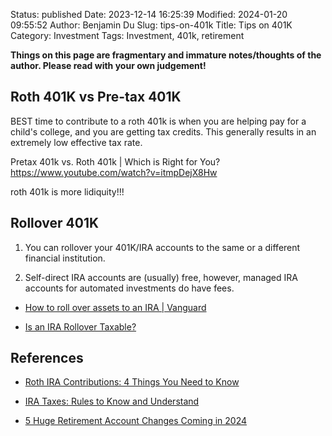 Status: published
Date: 2023-12-14 16:25:39
Modified: 2024-01-20 09:55:52
Author: Benjamin Du
Slug: tips-on-401k
Title: Tips on 401K
Category: Investment
Tags: Investment, 401k, retirement

**Things on this page are fragmentary and immature notes/thoughts of the author. Please read with your own judgement!**

## Roth 401K vs Pre-tax 401K

BEST time to contribute to a roth 401k is when you are helping pay for a child's college, and you are getting tax credits.  This generally results in an extremely low effective tax rate.

Pretax 401k vs. Roth 401k | Which is Right for You?
https://www.youtube.com/watch?v=itmpDejX8Hw

roth 401k is more lidiquity!!!


## Rollover 401K

1. You can rollover your 401K/IRA accounts to the same or a different financial institution.

2. Self-direct IRA accounts are (usually) free,
    however,
    managed IRA accounts for automated investments
    do have fees.

- [How to roll over assets to an IRA | Vanguard](https://investor.vanguard.com/investor-resources-education/article/rolling-over-an-employer-plan-see-how-to-move-assets-to-an-ira)

- [Is an IRA Rollover Taxable?](https://www.financestrategists.com/retirement-planning/ira/is-an-ira-rollover-taxable/?gad_source=1&gclid=Cj0KCQiA7OqrBhD9ARIsAK3UXh08fOLUszQAdJH_fxH2hZe9l2dCIinV5yuS8hMeVMgaI5e-yOYfyGsaAvf-EALw_wcB)


## References

- [Roth IRA Contributions: 4 Things You Need to Know](https://www.schwab.com/learn/story/roth-ira-contributions-4-things-you-need-to-know?cmp=em-XCS)

- [IRA Taxes: Rules to Know and Understand](https://www.schwab.com/learn/story/ira-taxes-rules-to-know-understand?cmp=em-XCS)

- [5 Huge Retirement Account Changes Coming in 2024](https://www.fool.com/retirement/2023/11/16/5-huge-retirement-account-changes-coming-in-2024/)
